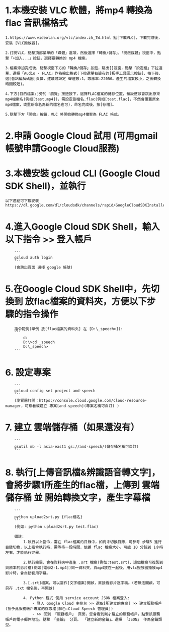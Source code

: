 # 1.本機安裝 VLC 軟體，將mp4 轉換為 flac 音訊檔格式
	1.https://www.videolan.org/vlc/index.zh_TW.html 點[下載VLC]，下載完成後，安裝 [VLC撥放器]，
	
	2.打開VLC，點擊頂部菜單的「媒體」選項，然後選擇「轉換/儲存」，「開啟媒體」視窗中，點擊「+加入...」按鈕，選擇要轉換的 mp4 檔案。
	
	3.檔案添加完成後，點擊視窗下方的「轉換/儲存」按鈕，跳出[]視窗，點擊「設定檔」下拉選單，選擇「Audio - FLAC」作為輸出格式(下拉選單右邊有的[板手工具圖示按鈕]，按下後，選[音訊編解碼器]頁籤，建議可設定 聲道數:1，取樣率:22050。產生的檔案較小，之後轉換時間較短)。
	
	4.下方[目的檔案:]旁的「瀏覽」按鈕按下，選擇FLAC檔案的儲存位置，預設應該會跳出原來mp4檔案名(例如[test.mp4])，需設定副檔名.flac(例如[test.flac]，不然會覆蓋原來mp4檔案，或重新命名為新的檔名也可)，命名完成後，按[存檔]。 
	
	5.點擊下方「開始」按鈕，VLC 將開始轉換mp4檔案為 FLAC 格式。	


# 2.申請 Google Cloud 試用 (可用gmail帳號申請Google Cloud服務) 


# 3.本機安裝 gcloud CLI (Google Cloud SDK Shell)，並執行
	以下連結可下載安裝
	https://dl.google.com/dl/cloudsdk/channels/rapid/GoogleCloudSDKInstaller.exe


# 4.進入Google Cloud SDK Shell，輸入以下指令 >> 登入帳戶
		```
		gcloud auth login
		```
		(會跳出頁面 選擇 google 帳號)

# 5.在Google Cloud SDK Shell中，先切換到 放flac檔案的資料夾，方便以下步驟的指令操作
		指令範例(舉例 放[flac檔案的資料夾] 在 [D:\_speech>]): 
		```
			d:
			D:\>cd _speech
			D:\_speech>
		```

# 6. 設定專案 
		```
		gcloud config set project and-speech
		```
		(瀏覽器打開：https://console.cloud.google.com/cloud-resource-manager，可察看或建立 專案[and-speech](專案名稱可自訂) )


# 7. 建立 雲端儲存桶（如果還沒有）
		```
		gsutil mb -l asia-east1 gs://and-speech/(儲存桶名稱可自訂)
		```


# 8. 執行[上傳音訊檔&辨識語音轉文字]，會將步驟1所產生的flac檔，上傳到 雲端儲存桶 並 開始轉換文字，產生字幕檔
		```
		python upload2srt.py {flac檔名}
		```
		(例如: python upload2srt.py test.flac)

		備註:
		 	1.執行以上指令，需在 flac檔案的目錄中，如尚未切換目錄，可參考 步驟5 進行目錄切換，以上指令執行時，需等待一段時間，依據 flac 檔案大小，可能 10 分鐘到 1小時 左右，才能執行完畢。

			2.執行完畢，會在資料夾中產生 .srt 檔案(例如:test.srt)，這個檔案可複製到與原本的影片檔(例如[電學2-1.mp4])同一資料夾，與mp4放在一起後，用vlc撥放器播放mp4影片時，會自動套用字幕。
			
			3.[.srt]檔案，可以當作[文字檔案]開啟，直接看影片逐字稿。(若無法開啟，可另存 .txt 檔名後，再開啟)

 			4. Python 程式 使用 service account JSON 檔案登入:
				- 登入 Google Cloud 主控台 >> 選取[所建立的專案] >> 建立服務帳戶(授予此服務帳戶專案的存取權[腳色:Cloud Speech 管理員])
				- >> 回到 「服務帳戶」 頁面，您會看到剛才建立的服務帳戶。點擊該服務帳戶的電子郵件地址。點擊 「金鑰」 分頁。 「建立新的金鑰」。選擇 「JSON」 作為金鑰類型。





